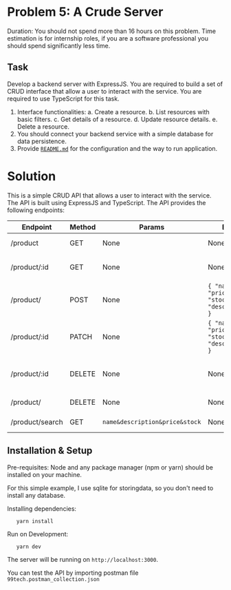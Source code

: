 # Problem 5: A Crude Server

Duration: You should not spend more than 16 hours on this problem.
Time estimation is for internship roles, if you are a software professional you should spend significantly less time.

## Task

Develop a backend server with ExpressJS. You are required to build a set of CRUD interface that allow a user to interact with the service. You are required to use TypeScript for this task.

1. Interface functionalities:
   a. Create a resource.
   b. List resources with basic filters.
   c. Get details of a resource.
   d. Update resource details.
   e. Delete a resource.
2. You should connect your backend service with a simple database for data persistence.
3. Provide [`README.md`](http://README.md) for the configuration and the way to run application.

# Solution

This is a simple CRUD API that allows a user to interact with the service. The API is built using ExpressJS and TypeScript. The API provides the following endpoints:

| Endpoint        | Method | Params                         | Body                                          | Description                     |
| --------------- | ------ | ------------------------------ | --------------------------------------------- | ------------------------------- |
| /product        | GET    | None                           | None                                          | Get all products                |
| /product/:id    | GET    | None                           | None                                          | Get a product by its id         |
| /product/       | POST   | None                           | `{ "name", "price", "stock", "description" }` | Create new product              |
| /product/:id    | PATCH  | None                           | `{ "name", "price", "stock", "description" }` | Update product                  |
| /product/:id    | DELETE | None                           | None                                          | Delete a specific product by id |
| /product/       | DELETE | None                           | None                                          | Delete all products             |
| /product/search | GET    | `name&description&price&stock` | None                                          | Filtering products              |

## Installation & Setup

Pre-requisites: Node and any package manager (npm or yarn) should be installed on your machine.

For this simple example, I use sqlite for storingdata, so you don't need to install any database.

Installing dependencies:

```
   yarn install
```

Run on Development:

```
   yarn dev
```

The server will be running on `http://localhost:3000`.

You can test the API by importing postman file `99tech.postman_collection.json`
